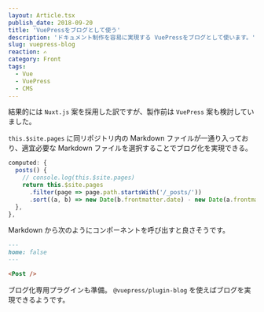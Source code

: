 ```yaml
---
layout: Article.tsx
publish_date: 2018-09-20
title: 'VuePressをブログとして使う'
description: 'ドキュメント制作を容易に実現する VuePressをブログとして使います。'
slug: vuepress-blog
reaction: ✍️
category: Front
tags:
  - Vue
  - VuePress
  - CMS
---
```


結果的には `Nuxt.js` 案を採用した訳ですが、製作前は `VuePress`
案も検討していました。

`this.$site.pages` に同リポジトリ内の Markdown
ファイルが一通り入っており、適宜必要な Markdown
ファイルを選択することでブログ化を実現できる。

```js
computed: {
  posts() {
    // console.log(this.$site.pages)
    return this.$site.pages
      .filter(page => page.path.startsWith('/_posts/'))
      .sort((a, b) => new Date(b.frontmatter.date) - new Date(a.frontmatter.date));
  },
},
```

Markdown から次のようにコンポーネントを呼び出すと良さそうです。

```md
---
home: false
---

<Post />
```

ブログ化専用プラグインも準備。 `@vuepress/plugin-blog`
を使えばブログを実現できるようです。
